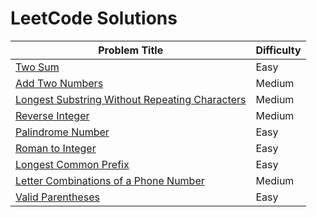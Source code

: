 # LeetCode Solutions

| Problem Title | Difficulty |
|      ---      |    ----    |
| [Two Sum](https://leetcode.com/problems/two-sum/)| Easy|
| [Add Two Numbers](https://leetcode.com/problems/add-two-numbers/)| Medium|
| [Longest Substring Without Repeating Characters](https://leetcode.com/problems/longest-substring-without-repeating-characters/)| Medium |
| [Reverse Integer](https://leetcode.com/problems/reverse-integer/)| Medium |
| [Palindrome Number](https://leetcode.com/problems/palindrome-number/)| Easy |
| [Roman to Integer](https://leetcode.com/problems/roman-to-integer/)| Easy |
| [Longest Common Prefix](https://leetcode.com/problems/longest-common-prefix/)| Easy |
| [Letter Combinations of a Phone Number](https://leetcode.com/problems/letter-combinations-of-a-phone-number/)| Medium |
| [Valid Parentheses](https://leetcode.com/problems/valid-parentheses/)| Easy |